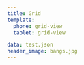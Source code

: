 ```yaml
---
title: Grid
template: 
  phone: grid-view
  tablet: grid-view

data: test.json
header_image: bangs.jpg
---
```


